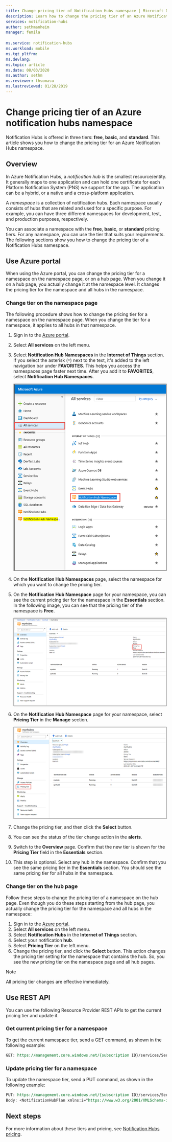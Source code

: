 ```yaml
---
title: Change pricing tier of Notification Hubs namespace | Microsoft Docs
description: Learn how to change the pricing tier of an Azure Notification Hubs namespace.
services: notification-hubs
author: sethmanheim
manager: femila

ms.service: notification-hubs
ms.workload: mobile
ms.tgt_pltfrm: 
ms.devlang: 
ms.topic: article
ms.date: 08/03/2020
ms.author: sethm
ms.reviewer: thsomasu
ms.lastreviewed: 01/28/2019
---
```


# Change pricing tier of an Azure notification hubs namespace

Notification Hubs is offered in three tiers: **free**, **basic**, and **standard**. This article shows you how to change the pricing tier for an Azure Notification Hubs namespace.

## Overview

In Azure Notification Hubs, a *notification hub* is the smallest resource/entity. It generally maps to one application and can hold one certificate for each Platform Notification System (PNS) we support for the app. The application can be a hybrid, or a native and a cross-platform application.

A *namespace* is a collection of notification hubs. Each namespace usually consists of hubs that are related and used for a specific purpose. For example, you can have three different namespaces for development, test, and production purposes, respectively.

You can associate a namespace with the **free**, **basic**, or **standard** pricing tiers. For any namespace, you can use the tier that suits your requirements. The following sections show you how to change the pricing tier of a Notification Hubs namespace.

## Use Azure portal

When using the Azure portal, you can change the pricing tier for a namespace on the namespace page, or on a hub page. When you change it on a hub page, you actually change it at the namespace level. It changes the pricing tier for the namespace and all hubs in the namespace.

### Change tier on the namespace page

The following procedure shows how to change the pricing tier for a namespace on the namespace page. When you change the tier for a namespace, it applies to all hubs in that namespace.

1. Sign in to the [Azure portal](https://portal.azure.com).
2. Select **All services** on the left menu.
3. Select **Notification Hub Namespaces** in the **Internet of Things** section. If you select the asterisk (`*`) next to the text, it's added to the left navigation bar under **FAVORITES**. This helps you access the namespaces page faster next time. After you add it to **FAVORITES**, select **Notification Hub Namespaces**.

    ![All services -> Notification Hub Namespaces](./media/change-pricing-tier/all-services-nhub.png)

4. On the **Notification Hub Namespaces** page, select the namespace for which you want to change the pricing tier.
5. On the **Notification Hub Namespace** page for your namespace, you can see the current pricing tier for the namespace in the **Essentials** section. In the following image, you can see that the pricing tier of the namespace is **Free**.

    ![Current pricing tier on the namespace page](./media/change-pricing-tier/pricing-tier-before.png)

6. On the **Notification Hub Namespace** page for your namespace, select **Pricing Tier** in the **Manage** section.

    ![Select pricing tier on the namespace page](./media/change-pricing-tier/namespace-select-pricing-menu.png)

7. Change the pricing tier, and then click the **Select** button.
8. You can see the status of the tier change action in the **alerts**.
9. Switch to the **Overview** page. Confirm that the new tier is shown for the **Pricing Tier** field in the **Essentials** section.
10. This step is optional. Select any hub in the namespace. Confirm that you see the same pricing tier in the **Essentials** section. You should see the same pricing tier for all hubs in the namespace.

### Change tier on the hub page

Follow these steps to change the pricing tier of a namespace on the hub page. Even though you do these steps starting from the hub page, you actually change the pricing tier for the namespace and all hubs in the namespace:

1. Sign in to the [Azure portal](https://portal.azure.com).
2. Select **All services** on the left menu.
3. Select **Notification Hubs** in the **Internet of Things** section.
4. Select your notification **hub**.
5. Select **Pricing Tier** on the left menu.
6. Change the pricing tier, and click the **Select** button. This action changes the pricing tier setting for the namespace that contains the hub. So, you see the new pricing tier on the namespace page and all hub pages.

> [!NOTE]
> All pricing tier changes are effective immediately.

## Use REST API

You can use the following Resource Provider REST APIs to get the current pricing tier and update it.

### Get current pricing tier for a namespace

To get the current namespace tier, send a GET command, as shown in the following example:

```REST
GET: https://management.core.windows.net/{subscription ID}/services/ServiceBus/Namespaces/{namespace name}/notificationhubplan
```

### Update pricing tier for a namespace

To update the namespace tier, send a PUT command, as shown in the following example:

```REST
PUT: https://management.core.windows.net/{subscription ID}/services/ServiceBus/Namespaces/{namespace name}/notificationhubplan
Body: <NotificationHubPlan xmlns:i="https://www.w3.org/2001/XMLSchema-instance" xmlns="http://schemas.microsoft.com/netservices/2010/10/servicebus/connect"><SKU>Standard</SKU></NotificationHubPlan>
```

## Next steps

For more information about these tiers and pricing, see [Notification Hubs pricing](https://azure.microsoft.com/pricing/details/notification-hubs/).
